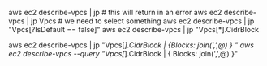 aws ec2 describe-vpcs | jp # this will return in an error
aws ec2 describe-vpcs | jp Vpcs # we need to select something
aws ec2 describe-vpcs | jp "Vpcs[?IsDefault == false]"
aws ec2 describe-vpcs | jp "Vpcs[*].CidrBlock

aws ec2 describe-vpcs | jp "Vpcs[*].CidrBlock | {Blocks: join(',',@) } "
aws ec2 describe-vpcs --query "Vpcs[*].CidrBlock | { Blocks: join(',',@) }"